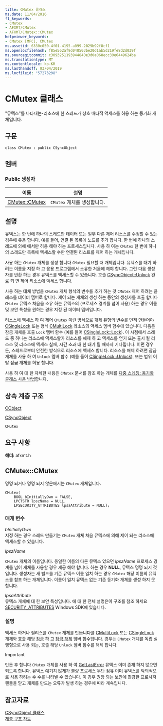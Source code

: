 ```yaml
---
title: CMutex 클래스
ms.date: 11/04/2016
f1_keywords:
- CMutex
- AFXMT/CMutex
- AFXMT/CMutex::CMutex
helpviewer_keywords:
- CMutex [MFC], CMutex
ms.assetid: 6330c050-4f01-4195-a099-2029b92f8cf1
ms.openlocfilehash: f85e562af9d048503be20d1ab5d219fe8d2d039f
ms.sourcegitcommit: c3093251193944840e3d0a068ecc30e6449624ba
ms.translationtype: MT
ms.contentlocale: ko-KR
ms.lasthandoff: 03/04/2019
ms.locfileid: "57273298"
---
```

# <a name="cmutex-class"></a>CMutex 클래스

"뮤텍스"를 나타내는-리소스에 한 스레드가 상호 배타적 액세스를 허용 하는 동기화 개체입니다.

## <a name="syntax"></a>구문

```
class CMutex : public CSyncObject
```

## <a name="members"></a>멤버

### <a name="public-constructors"></a>Public 생성자

|이름|설명|
|----------|-----------------|
|[CMutex::CMutex](#cmutex)|`CMutex` 개체를 생성합니다.|

## <a name="remarks"></a>설명

뮤텍스는 한 번에 하나의 스레드만 데이터 또는 일부 다른 제어 리소스를 수정할 수 있는 경우에 유용 합니다. 예를 들어, 연결 된 목록에 노드를 추가 합니다. 한 번에 하나의 스레드에 의해 에서만 허용 해야 하는 프로세스입니다. 사용 하 여는 `CMutex` 한 번에 하나의 스레드만 목록에 액세스할 수만 연결된 리스트를 제어 하는 개체입니다.

사용 하는 `CMutex` 개체를 생성 합니다 `CMutex` 필요할 때 개체입니다. 뮤텍스를 대기 하려는 이름을 지정 하 고 응용 프로그램에서 소유한 처음에 해야 합니다. 그런 다음 생성자를 반환 하는 경우 뮤텍스를 액세스할 수 있습니다. 호출 [CSyncObject::Unlock](../../mfc/reference/csyncobject-class.md#unlock) 완료 되 면 제어 리소스에 액세스 합니다.

사용 하는 대체 방법을 `CMutex` 개체 형식의 변수를 추가 하는 것 `CMutex` 제어 하려는 클래스를 데이터 멤버로 합니다. 제어 되는 개체의 생성 하는 동안의 생성자를 호출 합니다 `CMutex` 뮤텍스 처음을 소유 하는 뮤텍스의 (프로세스 경계를 넘어 사용) 하는 경우 이름 및 보안 특성을 원하는 경우 지정 된 데이터 멤버입니다.

리소스에 액세스 하 여 제어 `CMutex` 이런 방식으로 개체 유형의 변수를 먼저 만들어야 [CSingleLock](../../mfc/reference/csinglelock-class.md) 또는 형식 [CMultiLock](../../mfc/reference/cmultilock-class.md) 리소스의 액세스 멤버 함수에 있습니다. 다음은 잠금 개체를 호출 `Lock` 멤버 함수 (예를 들어 [CSingleLock::Lock](../../mfc/reference/csinglelock-class.md#lock)). 이 시점에서 스레드 중 하나는 리소스에 액세스할가 리소스를 해제 하 고 액세스를 얻기 또는 출시 될 리소스 및 리소스에 액세스 실패, 시간 초과 대 한 대기 될 때까지 기다립니다. 어떤 경우 든, 스레드로부터 안전한 방식으로 리소스에 액세스 합니다. 리소스를 해제 하려면 잠금 개체를 사용 하 여 `Unlock` 멤버 함수 (예를 들어 [CSingleLock::Unlock](../../mfc/reference/csinglelock-class.md#unlock)), 또는 범위 이탈 잠금 개체를 허용 합니다.

사용 하 여 대 한 자세한 내용은 `CMutex` 문서를 참조 하는 개체를 [다중 스레딩: 동기화 클래스 사용 방법](../../parallel/multithreading-how-to-use-the-synchronization-classes.md)합니다.

## <a name="inheritance-hierarchy"></a>상속 계층 구조

[CObject](../../mfc/reference/cobject-class.md)

[CSyncObject](../../mfc/reference/csyncobject-class.md)

`CMutex`

## <a name="requirements"></a>요구 사항

**헤더:** afxmt.h

##  <a name="cmutex"></a>  CMutex::CMutex

명명 되거나 명명 되지 않은에서는 `CMutex` 개체입니다.

```
CMutex(
    BOOL bInitiallyOwn = FALSE,
    LPCTSTR lpszName = NULL,
    LPSECURITY_ATTRIBUTES lpsaAttribute = NULL);
```

### <a name="parameters"></a>매개 변수

*bInitiallyOwn*<br/>
지정 하는 경우 스레드 만들기는 `CMutex` 개체 처음 뮤텍스에 의해 제어 되는 리소스에 액세스할 수 있습니다.

*lpszName*<br/>

  `CMutex` 개체의 이름입니다. 동일한 이름의 다른 뮤텍스 있으면 *lpszName* 프로세스 경계를 넘어 개체를 사용할 경우 제공 해야 합니다. 하는 경우 **NULL**, 뮤텍스 명명 되지 것입니다. 생성자는 새 빌드를 기존 뮤텍스 이름 일치 하는 경우 `CMutex` 해당 이름의 뮤텍스를 참조 하는 개체입니다. 이름이 일치 뮤텍스 없는 기존 동기화 개체를 생성 하지 못합니다.

*lpsaAttribute*<br/>
뮤텍스 개체에 대 한 보안 특성입니다. 에 대 한 전체 설명은이 구조를 참조 하세요 [SECURITY_ATTRIBUTES](https://msdn.microsoft.com/library/windows/desktop/aa379560) Windows SDK에 있습니다.

### <a name="remarks"></a>설명

액세스 하거나 릴리스를 `CMutex` 개체를 만듭니다를 [CMultiLock](../../mfc/reference/cmultilock-class.md) 또는 [CSingleLock](../../mfc/reference/csinglelock-class.md) 개체와 호출 해당 [잠금](../../mfc/reference/csinglelock-class.md#lock) 하 고 [잠금 해제](../../mfc/reference/csinglelock-class.md#unlock) 멤버 함수입니다. 경우는 `CMutex` 개체를 독립 실행형으로 사용 되는, 호출 해당 `Unlock` 멤버 함수를 해제 합니다.

> [!IMPORTANT]
>  만든 후 합니다 `CMutex` 개체를 사용 하 여 [GetLastError](https://msdn.microsoft.com/library/windows/desktop/ms679360) 뮤텍스 이미 존재 하지 않으면 되도록 합니다. 뮤텍스 예기치 않게가 불량 프로세스 무단 점유 이며 뮤텍스를 악의적으로 사용 하려는 수 수를 나타낼 수 있습니다. 이 경우 권장 되는 보안에 민감한 프로시저 핸들을 닫고 개체를 만드는 오류가 발생 하는 경우에 따라 계속입니다.

## <a name="see-also"></a>참고자료

[CSyncObject 클래스](../../mfc/reference/csyncobject-class.md)<br/>
[계층 구조 차트](../../mfc/hierarchy-chart.md)
